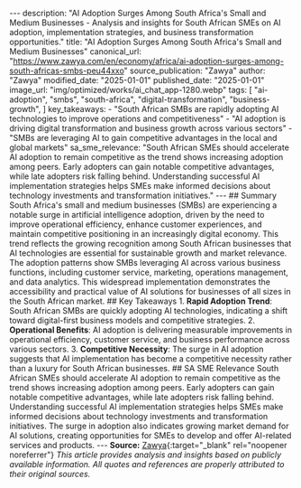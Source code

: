 --- description: "AI Adoption Surges Among South Africa's Small and Medium Businesses - Analysis and insights for South African SMEs on AI adoption, implementation strategies, and business transformation opportunities." title: "AI Adoption Surges Among South Africa's Small and Medium Businesses" canonical_url: "https://www.zawya.com/en/economy/africa/ai-adoption-surges-among-south-africas-smbs-peu44xxo" source_publication: "Zawya" author: "Zawya" modified_date: "2025-01-01" published_date: "2025-01-01" image_url: "img/optimized/works/ai_chat_app-1280.webp" tags: [ "ai-adoption", "smbs", "south-africa", "digital-transformation", "business-growth", ] key_takeaways: - "South African SMBs are rapidly adopting AI technologies to improve operations and competitiveness" - "AI adoption is driving digital transformation and business growth across various sectors" - "SMBs are leveraging AI to gain competitive advantages in the local and global markets" sa_sme_relevance: "South African SMEs should accelerate AI adoption to remain competitive as the trend shows increasing adoption among peers. Early adopters can gain notable competitive advantages, while late adopters risk falling behind. Understanding successful AI implementation strategies helps SMEs make informed decisions about technology investments and transformation initiatives." --- <script type="application/ld+json"> { "@context": "https://schema.org", "@type": "Article", "headline": "AI Adoption Surges Among South Africa's Small and Medium Businesses", "description": "AI Adoption Surges Among South Africa's Small and Medium Businesses - Analysis and insights for South African SMEs on AI adoption, implementation strategies, and business transformation opportunities.", "author": { "@type": "Organization", "name": "Zawya" }, "publisher": { "@type": "Organization", "name": "Aurellius" }, "datePublished": "2025-01-01", "dateModified": "2025-01-01", "mainEntityOfPage": { "@type": "WebPage", "@id": "https://www.zawya.com/en/economy/africa/ai-adoption-surges-among-south-africas-smbs-peu44xxo" } } </script> ## Summary South Africa's small and medium businesses (SMBs) are experiencing a notable surge in artificial intelligence adoption, driven by the need to improve operational efficiency, enhance customer experiences, and maintain competitive positioning in an increasingly digital economy. This trend reflects the growing recognition among South African businesses that AI technologies are essential for sustainable growth and market relevance. The adoption patterns show SMBs leveraging AI across various business functions, including customer service, marketing, operations management, and data analytics. This widespread implementation demonstrates the accessibility and practical value of AI solutions for businesses of all sizes in the South African market. ## Key Takeaways 1. **Rapid Adoption Trend**: South African SMBs are quickly adopting AI technologies, indicating a shift toward digital-first business models and competitive strategies. 2. **Operational Benefits**: AI adoption is delivering measurable improvements in operational efficiency, customer service, and business performance across various sectors. 3. **Competitive Necessity**: The surge in AI adoption suggests that AI implementation has become a competitive necessity rather than a luxury for South African businesses. ## SA SME Relevance South African SMEs should accelerate AI adoption to remain competitive as the trend shows increasing adoption among peers. Early adopters can gain notable competitive advantages, while late adopters risk falling behind. Understanding successful AI implementation strategies helps SMEs make informed decisions about technology investments and transformation initiatives. The surge in adoption also indicates growing market demand for AI solutions, creating opportunities for SMEs to develop and offer AI-related services and products. --- **Source:** [Zawya](https://www.zawya.com/en/economy/africa/ai-adoption-surges-among-south-africas-smbs-peu44xxo){:target="_blank" rel="noopener noreferrer"} *This article provides analysis and insights based on publicly available information. All quotes and references are properly attributed to their original sources.*